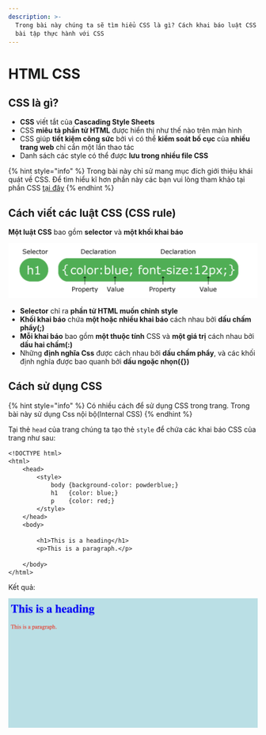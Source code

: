 ```yaml
---
description: >-
  Trong bài này chúng ta sẽ tìm hiểu CSS là gì? Cách khai báo luật CSS và làm
  bài tập thực hành với CSS
---
```


# HTML CSS

## CSS là gì?

* **CSS** viết tắt của **Cascading Style Sheets**
* CSS **miêu tả phần tử HTML** được hiển thị như thế nào trên màn hình
* CSS giúp **tiết kiệm công sức** bởi vì có thể **kiểm soát bố cục** của **nhiều trang web** chỉ cần một lần thao tác
* Danh sách các style có thể được **lưu trong nhiều file CSS**

{% hint style="info" %}
Trong bài này chỉ sử mang mục đích giới thiệu khái quát về CSS. Để tìm hiểu kĩ hơn phần này các bạn vui lòng tham khảo tại phần CSS [tại đây](../css/)
{% endhint %}

## Cách viết các luật CSS (CSS rule)

**Một luật CSS** bao gồm **selector** và **một khối khai báo**

![](../../.gitbook/assets/2.png)

* **Selector** chỉ ra **phần tử HTML muốn chỉnh style**
* **Khối khai báo** chứa **một hoặc nhiều khai báo** cách nhau bởi **dấu chấm phẩy(;)**
* **Mỗi khai báo** bao gồm **một thuộc tính** CSS và **một giá trị** cách nhau bởi **dấu hai chấm(:)**
* Những **định nghĩa Css** được cách nhau bởi **dấu chấm phẩy**, và các khối định nghĩa được bao quanh bởi **dấu ngoặc nhọn({})**

## Cách sử dụng CSS

{% hint style="info" %}
Có nhiều cách để sử dụng CSS trong trang. Trong bài này sử dụng Css nội bộ(Internal CSS)
{% endhint %}

Tại thẻ `head` của trang chúng ta tạo thẻ `style` để chứa các khai báo CSS của trang như sau:

```markup
<!DOCTYPE html>
<html>
    <head>
        <style>
            body {background-color: powderblue;}
            h1   {color: blue;}
            p    {color: red;}
        </style>
    </head>
    <body>
    
        <h1>This is a heading</h1>
        <p>This is a paragraph.</p>
    
    </body>
</html>
```

Kết quả:&#x20;

![Kết quả](<../../.gitbook/assets/image (66) (1).png>)

